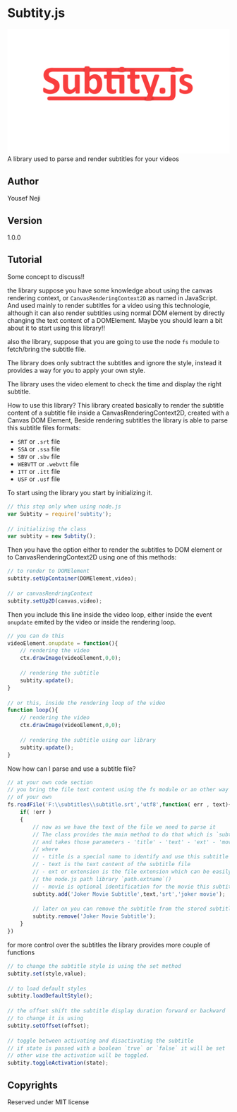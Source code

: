 # Subtity.js
![Logo](src/assets/subtity-.png)
A library used to parse and render subtitles for your videos

## Author 
Yousef Neji

## Version
1.0.0


## Tutorial
Some concept to discuss!!

the library suppose you have some knowledge about using the canvas rendering context, or `CanvasRenderingContext2D` as named in JavaScript. And used mainly to render subtitles for a video using this technologie, although it can also render subtitles using normal DOM element by directly changing the text content of a DOMElement.
Maybe you should learn a bit about it to start using this library!!

also the library, suppose that you are going to use the node `fs` module to fetch/bring the subtitle file.

The library does only subtract the subtitles and ignore the style, instead it provides a way for you to apply your own style.

The library uses the video element to check the time and display the right subtitle.

How to use this library?
This library created basically to render the subtitle content of a subtitle file inside a CanvasRenderingContext2D, created with a Canvas DOM Element,
Beside rendering subtitles the library is able to parse this subtitle files formats:
 - `SRT` or `.srt` file
 - `SSA` or `.ssa` file
 - `SBV` or `.sbv` file
 - `WEBVTT` or `.webvtt` file
 - `ITT` or `.itt` file
 - `USF` or `.usf` file

To start using the library you start by initializing it.
```JavaScript
// this step only when using node.js
var Subtity = require('subtity');

// initializing the class
var subtity = new Subtity();
```

Then you have the option either to render the subtitles to DOM element or to CanvasRenderingContext2D using one of this methods:
```JavaScript
// to render to DOMElement
subtity.setUpContainer(DOMElement,video);

// or canvasRendringContext
subtity.setUp2D(canvas,video);
```

Then you include this line inside the video loop, either inside the event `onupdate` emited by the video or inside the rendering loop.
```JavaScript
// you can do this
videoElement.onupdate = function(){
    // rendering the video
    ctx.drawImage(videoElement,0,0);

    // rendering the subtitle
    subtity.update();
}

// or this, inside the rendering loop of the video
function loop(){
    // rendering the video
    ctx.drawImage(videoElement,0,0);

    // rendering the subtitle using our library
    subtity.update();
}
```

Now how can I parse and use a subtitle file?
```JavaScript
// at your own code section
// you bring the file text content using the fs module or an other way 
// of your own
fs.readFile('F:\\subtitles\\subtitle.srt','utf8',function( err , text){
    if( !err )
    {
        // now as we have the text of the file we need to parse it
        // The class provides the main method to do that which is `subtity.add`
        // and takes those parameters - 'title' - 'text' - 'ext' - 'movie'
        // where 
        // - title is a special name to identify and use this subtitle later
        // - text is the text content of the subtitle file
        // - ext or extension is the file extension which can be easily subtracted from the path using
        // the node.js path library `path.extname`()
        // - movie is optional identification for the movie this subtitle is belongs to. optional
        subtity.add('Joker Movie Subtitle',text,'srt','joker movie');

        // later on you can remove the subtitle from the stored subtitle list
        subtity.remove('Joker Movie Subtitle');
    }
})
```
for more control over the subtitles the library provides more couple of functions
```JavaScript
// to change the subtitle style is using the set method
subtity.set(style,value);

// to load default styles
subtity.loadDefaultStyle();

// the offset shift the subtitle display duration forward or backward
// to change it is using
subtity.setOffset(offset);

// toggle between activating and disactivating the subtitle
// if state is passed with a boolean `true` or `false` it will be set
// other wise the activation will be toggled.
subtity.toggleActivation(state);

```

## Copyrights
Reserved under MIT license

